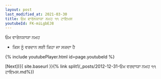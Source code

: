 ```yaml
---
layout: post
last_modified_at: 2021-03-30
title: ਓਮ ਵਾਰੇਨਯਾਯਾ ਨਮਹ ੧੧ ਟਾਇਮਸ
youtubeId: FK-miLgbEJ8
---
```

 
 
 ਓਮ ਵਾਰੇਨਯਾਯਾ ਨਮਹ  
 
 -  ਕਿਸ ਨੂੰ ਵਰਦਾਨ ਲਈ ਕਿਹਾ ਜਾ ਸਕਦਾ ਹੈ 
 
  
 
  
 
 
 
 
 
 


{% include youtubePlayer.html id=page.youtubeId %}
 
[Next]({{ site.baseurl }}{% link  split1/_posts/2012-12-31-ਓਮ ਵਰਦਾਯਾ ਨਮਹ ੧੧ ਟਾਇਮਸ.md%})
 
